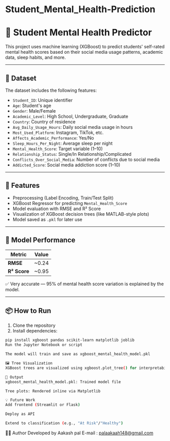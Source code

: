 # Student_Mental_Health-Prediction

# 🧠 Student Mental Health Predictor

This project uses machine learning (XGBoost) to predict students' self-rated mental health scores based on their social media usage patterns, academic data, sleep habits, and more.

---

## 📁 Dataset

The dataset includes the following features:

- `Student_ID`: Unique identifier
- `Age`: Student's age
- `Gender`: Male/Female
- `Academic_Level`: High School, Undergraduate, Graduate
- `Country`: Country of residence
- `Avg_Daily_Usage_Hours`: Daily social media usage in hours
- `Most_Used_Platform`: Instagram, TikTok, etc.
- `Affects_Academic_Performance`: Yes/No
- `Sleep_Hours_Per_Night`: Average sleep per night
- `Mental_Health_Score`: Target variable (1–10)
- `Relationship_Status`: Single/In Relationship/Complicated
- `Conflicts_Over_Social_Media`: Number of conflicts due to social media
- `Addicted_Score`: Social media addiction score (1–10)

---

## 🚀 Features

- Preprocessing (Label Encoding, Train/Test Split)
- XGBoost Regressor for predicting `Mental_Health_Score`
- Model evaluation with RMSE and R² Score
- Visualization of XGBoost decision trees (like MATLAB-style plots)
- Model saved as `.pkl` for later use

---

## 🧪 Model Performance

| Metric | Value |
|--------|-------|
| **RMSE** | ~0.24 |
| **R² Score** | ~0.95 |

✅ Very accurate — 95% of mental health score variation is explained by the model.

---

## 📦 How to Run

1. Clone the repository
2. Install dependencies:

```bash
pip install xgboost pandas scikit-learn matplotlib joblib
Run the Jupyter Notebook or script

The model will train and save as xgboost_mental_health_model.pkl

🖼️ Tree Visualization
XGBoost trees are visualized using xgboost.plot_tree() for interpretability and debugging.

📁 Output
xgboost_mental_health_model.pkl: Trained model file

Tree plots: Rendered inline via Matplotlib

💡 Future Work
Add frontend (Streamlit or Flask)

Deploy as API

Extend to classification (e.g., "At Risk"/"Healthy")
```
🧑‍💻 Author
Developed by Aakash pal
E-mail : palaakaah148@gmail.com
